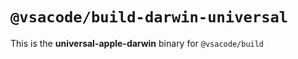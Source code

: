 # `@vsacode/build-darwin-universal`

This is the **universal-apple-darwin** binary for `@vsacode/build`
